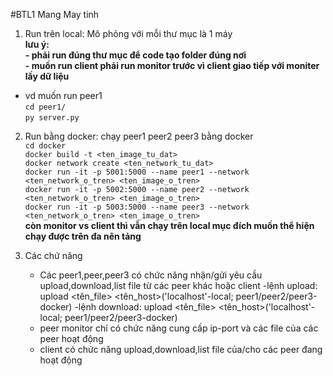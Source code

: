 #BTL1 Mang May tinh
1. Run trên local: Mô phỏng với mỗi thư mục là 1 máy<br>
**lưu ý: <br>- phải run đúng thư mục để code tạo folder đúng nơi<br>
         - muốn run client phải run monitor trước vì client giao tiếp với moniter lấy dữ liệu**
  - vd muốn run peer1  
    `cd peer1/`  
    `py server.py`  
2. Run bằng docker: chạy peer1 peer2 peer3 bằng docker <br> 
  `cd docker`<br>
  `docker build -t <ten_image_tu_dat>`<br>
  `docker network create <ten_network_tu_dat>`<br>
  `docker run -it -p 5001:5000 --name peer1 --network <ten_network_o_tren> <ten_image_o_tren>`<br>
  `docker run -it -p 5002:5000 --name peer2 --network <ten_network_o_tren> <ten_image_o_tren>`<br>
  `docker run -it -p 5003:5000 --name peer3 --network <ten_network_o_tren> <ten_image_o_tren>`<br>
**còn monitor vs client thì vẫn chạy trên local mục đích muốn thể hiện chạy được trên đa nên tảng**<br>

3. Các chứ năng
   - Các peer1,peer,peer3 có chức năng nhận/gửi yêu cầu upload,download,list file từ các peer khác hoặc client
            -lệnh upload: upload <tên_file> <tên_host>('localhost'-local; peer1/peer2/peer3-docker) <port>
            -lệnh download: upload <tên_file> <tên_host>('localhost'-local; peer1/peer2/peer3-docker) <port>
   - peer monitor chỉ có chức năng cung cấp ip-port và các file của các peer hoạt động
   - client có chức năng upload,download,list file của/cho các peer đang hoạt động

